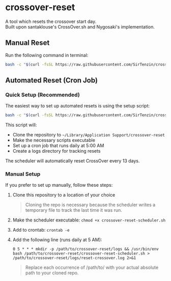# crossover-reset

A tool which resets the crossover start day.  
Built upon santaklouse's CrossOver.sh and Nygosaki's implementation.

## Manual Reset

Run the following command in terminal:

```bash
bash -c "$(curl -fsSL https://raw.githubusercontent.com/SirTenzin/crossover-reset/refs/heads/main/reset-crossover.sh)"
```

## Automated Reset (Cron Job)

### Quick Setup (Recommended)

The easiest way to set up automated resets is using the setup script:

```bash
bash -c "$(curl -fsSL https://raw.githubusercontent.com/SirTenzin/crossover-reset/refs/heads/main/setup.sh)"
```

This script will:
- Clone the repository to `~/Library/Application Support/crossover-reset`
- Make the necessary scripts executable
- Set up a cron job that runs daily at 5:00 AM
- Create a logs directory for tracking resets

The scheduler will automatically reset CrossOver every 13 days.

### Manual Setup

If you prefer to set up manually, follow these steps:

1. Clone this repository to a location of your choice
    > Cloning the repo is necessary because the scheduler writes a temporary file to track the last time it was run.
1. Make the scheduler executable: `chmod +x crossover-reset-scheduler.sh`
1. Add to crontab: `crontab -e`
1. Add the following line (runs daily at 5 AM):

    ```cron
    0 5 * * * mkdir -p /path/to/crossover-reset/logs && /usr/bin/env bash /path/to/crossover-reset/crossover-reset-scheduler.sh > /path/to/crossover-reset/logs/reset-crossover.log 2>&1
    ```

    > Replace each occurrence of /path/to/ with your actual absolute path to your cloned repo.
